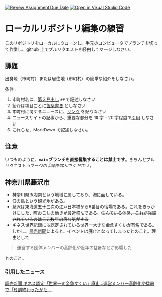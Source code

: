 [![Review Assignment Due Date](https://classroom.github.com/assets/deadline-readme-button-22041afd0340ce965d47ae6ef1cefeee28c7c493a6346c4f15d667ab976d596c.svg)](https://classroom.github.com/a/Jc5hINgy)
[![Open in Visual Studio Code](https://classroom.github.com/assets/open-in-vscode-2e0aaae1b6195c2367325f4f02e2d04e9abb55f0b24a779b69b11b9e10269abc.svg)](https://classroom.github.com/online_ide?assignment_repo_id=19847883&assignment_repo_type=AssignmentRepo)
# ローカルリポジトリ編集の練習

このリポジトリをローカルにクローンし、手元のコンピュータでブランチを切って作業し、github 上でプルリクエストを経由してマージしなさい。

## 課題

出身地（市町村）または居住地（市町村）の簡単な紹介をしなさい。

条件：

1. 市町村名は、[第２見出し](https://docs.github.com/ja/get-started/writing-on-github/getting-started-with-writing-and-formatting-on-github/basic-writing-and-formatting-syntax#headings) `##` で記述しなさい
1. 紹介は項目ごとに[箇条書き](https://docs.github.com/ja/get-started/writing-on-github/getting-started-with-writing-and-formatting-on-github/basic-writing-and-formatting-syntax#lists) としなさい
3. 市町村に関するニュースに、[リンク](https://docs.github.com/ja/get-started/writing-on-github/getting-started-with-writing-and-formatting-on-github/basic-writing-and-formatting-syntax#lists) を貼りなさい
4. ニュースサイトの記事から、重要な部分を 10 字 - 20 字程度で[引用](https://docs.github.com/ja/get-started/writing-on-github/getting-started-with-writing-and-formatting-on-github/basic-writing-and-formatting-syntax#quoting-text) しなさい
5. これらを、MarkDown で記述しなさい。

## 注意

いつものように、**`main` ブランチを直接編集することは禁止です**。きちんとプルリクエスト→マージの手順を踏んでください。

## 神奈川県藤沢市
- 神奈川県の湘南という地域に属しており、海に面している。
- 江の島という観光地がある。
- 藤沢は東海道五十三次の江戸日本橋から6番目の宿場である。これをきっかけにした、町おこしの動きが最近盛んである。~~住んでいる体感、これが強調されているのはここ数年の話な気がする~~
- ギネス世界記録にも認定されている世界一大きな金魚すくいが有名である。しかし、[読売新聞](https://www.yomiuri.co.jp/national/20240606-OYT1T50055/)によると、イベントは廃止となってしまったとのこと。理由として  
> 運営する団体メンバーの高齢化や近年の猛暑などが影響した 

とのこと。 



### 引用したニュース
[読売新聞 ギネス認定「世界一の金魚すくい」廃止…運営メンバー高齢化や猛暑で「役割終わったかも」](https://www.yomiuri.co.jp/national/20240606-OYT1T50055/)